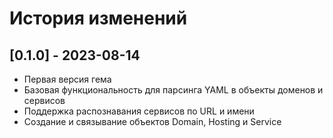 # История изменений

## [0.1.0] - 2023-08-14

- Первая версия гема
- Базовая функциональность для парсинга YAML в объекты доменов и сервисов
- Поддержка распознавания сервисов по URL и имени
- Создание и связывание объектов Domain, Hosting и Service